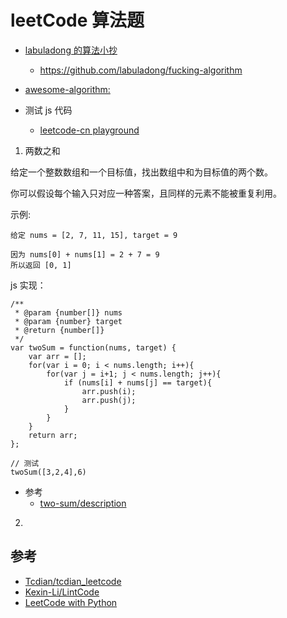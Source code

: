 #  leetCode 算法题

- [labuladong 的算法小抄](https://labuladong.gitbook.io/algo/)
  - https://github.com/labuladong/fucking-algorithm

- [awesome-algorithm: ](https://github.com/apachecn/awesome-algorithm)

- 测试 js 代码
  - [leetcode-cn playground](https://leetcode-cn.com/playground/new/empty)
  
1. 两数之和

给定一个整数数组和一个目标值，找出数组中和为目标值的两个数。

你可以假设每个输入只对应一种答案，且同样的元素不能被重复利用。

示例:

```
给定 nums = [2, 7, 11, 15], target = 9

因为 nums[0] + nums[1] = 2 + 7 = 9
所以返回 [0, 1]
```
js 实现：

```
/**
 * @param {number[]} nums
 * @param {number} target
 * @return {number[]}
 */
var twoSum = function(nums, target) {
    var arr = [];
    for(var i = 0; i < nums.length; i++){
        for(var j = i+1; j < nums.length; j++){
            if (nums[i] + nums[j] == target){
                arr.push(i);
                arr.push(j);
            }
        }
    }
    return arr;
};

// 测试 
twoSum([3,2,4],6)
```

- 参考
  - [two-sum/description](https://leetcode-cn.com/problems/two-sum/description/)
  
  

2.




## 参考
- [Tcdian/tcdian_leetcode](https://github.com/Tcdian/tcdian_leetcode)
- [Kexin-Li/LintCode](https://github.com/Kexin-Li/LintCode)
- [LeetCode with Python](https://github.com/HuberTRoy/leetCode)
